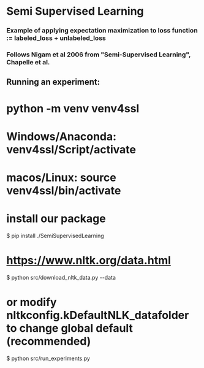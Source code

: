 # Semi Supervised Learning

### Example of applying expectation maximization to loss function := labeled_loss + unlabeled_loss

### Follows Nigam et al 2006 from "Semi-Supervised Learning", Chapelle et al.

## Running an experiment:

# python -m venv venv4ssl
# Windows/Anaconda: venv4ssl/Script/activate
# macos/Linux: source venv4ssl/bin/activate

# install our package
$ pip install ./SemiSupervisedLearning

# https://www.nltk.org/data.html

$ python src/download_nltk_data.py --data <your nltk_data folder>
# or modify nltkconfig.kDefaultNLK_datafolder to change global default (recommended)	
$ python src/run_experiments.py
